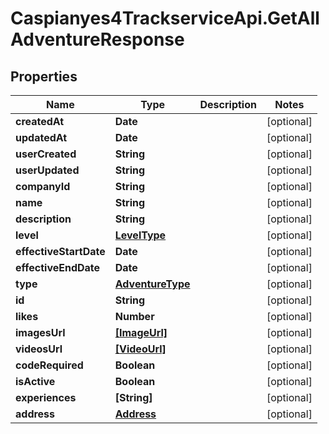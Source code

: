 # Caspianyes4TrackserviceApi.GetAllAdventureResponse

## Properties
Name | Type | Description | Notes
------------ | ------------- | ------------- | -------------
**createdAt** | **Date** |  | [optional] 
**updatedAt** | **Date** |  | [optional] 
**userCreated** | **String** |  | [optional] 
**userUpdated** | **String** |  | [optional] 
**companyId** | **String** |  | [optional] 
**name** | **String** |  | [optional] 
**description** | **String** |  | [optional] 
**level** | [**LevelType**](LevelType.md) |  | [optional] 
**effectiveStartDate** | **Date** |  | [optional] 
**effectiveEndDate** | **Date** |  | [optional] 
**type** | [**AdventureType**](AdventureType.md) |  | [optional] 
**id** | **String** |  | [optional] 
**likes** | **Number** |  | [optional] 
**imagesUrl** | [**[ImageUrl]**](ImageUrl.md) |  | [optional] 
**videosUrl** | [**[VideoUrl]**](VideoUrl.md) |  | [optional] 
**codeRequired** | **Boolean** |  | [optional] 
**isActive** | **Boolean** |  | [optional] 
**experiences** | **[String]** |  | [optional] 
**address** | [**Address**](Address.md) |  | [optional] 
